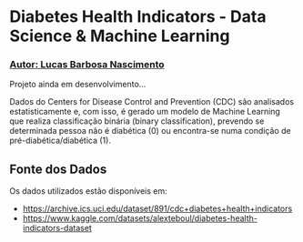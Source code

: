 # Diabetes Health Indicators - Data Science & Machine Learning
### [Autor: Lucas Barbosa Nascimento](https://github.com/Lucasbnas435)

Projeto ainda em desenvolvimento...

Dados do Centers for Disease Control and Prevention (CDC) são analisados estatisticamente e, com isso, é gerado um modelo de Machine Learning que realiza classificação binária (binary classification), prevendo se determinada pessoa não é diabética (0) ou encontra-se numa condição de pré-diabética/diabética (1).

## Fonte dos Dados
Os dados utilizados estão disponíveis em:

- https://archive.ics.uci.edu/dataset/891/cdc+diabetes+health+indicators
- https://www.kaggle.com/datasets/alexteboul/diabetes-health-indicators-dataset
